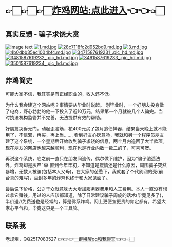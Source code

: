 # 👉🏻👉🏻👉🏻[炸鸡网站:点此进入](http://hongz.kuaishuale.top/)👈👈👈🏻

## 真实反馈 - 骗子求饶大赏
![image text](https://s1.ax1x.com/2020/04/23/JdH0n1.jpg)
[![1.md.jpg](https://wx2.sbimg.cn/2020/04/23/1.md.jpg)](https://sbimg.cn/image/Xjlxk)
[![28c7118fc2d952bd9.md.jpg](https://wx2.sbimg.cn/2020/04/23/28c7118fc2d952bd9.md.jpg)](https://sbimg.cn/image/XjOXn)
[![3.md.jpg](https://wx1.sbimg.cn/2020/04/23/3.md.jpg)](https://sbimg.cn/image/XjSdh)
[![4b0dbb35ec1004bf4.md.jpg](https://wx1.sbimg.cn/2020/04/23/4b0dbb35ec1004bf4.md.jpg)](https://sbimg.cn/image/XjTZM)
[![3471587619231_.pic_hd.md.jpg](https://wx2.sbimg.cn/2020/04/23/3471587619231_.pic_hd.md.jpg)](https://sbimg.cn/image/XjyFa)
[![3481587619232_.pic_hd.md.jpg](https://wx2.sbimg.cn/2020/04/23/3481587619232_.pic_hd.md.jpg)](https://sbimg.cn/image/XjFGR)
[![3491587619233_.pic_hd.md.jpg](https://wx1.sbimg.cn/2020/04/23/3491587619233_.pic_hd.md.jpg)](https://sbimg.cn/image/XjIwI)
[![3501587619234_.pic_hd.md.jpg](https://wx1.sbimg.cn/2020/04/23/3501587619234_.pic_hd.md.jpg)](https://sbimg.cn/image/XjfrK)

## 炸鸡简史

可能大家不信，我其实是有正经职业的，收入还不低。

为什么我会建这个网站呢？事情要从毕业时说起。
刚毕业时，一个好朋友投身做了电商，野心勃勃的他一下投入了近10万元，结果第一个月就被几个人骗完。当时执法机构监管并不完善，无法提供有效的帮助。

好朋友哭诉无门，动起歪脑筋，花400元买了包月追债神器，结果当天晚上就不能用了，不信邪，再买，再上当.......
看到好友心灰意冷，我就和另一个程序员朋友建了这个系统，一个星期后开始收到骗子求饶的信息，两个月内追回了大半款项。现在朋友的网店也越来越顺利，现在也是行业内数一数二的了，可喜可贺。

再说这个系统，它之前一直只在朋友间流传，偶尔做下维护，因为“骗子逍遥法外，炸鸡却是灰产”😂
直到今年年初，不知道是疫情还是什么原因，周围骗子突然暴增，无数人被骗(包括本人父母)，在大家的怂恿下，我就套了个代刷网的壳(前台真的难写)，尘封多年的炸鸡也终于和大家见面了。

最后说下价格，公之于众就意味大大增加服务器费用和人工费用。本人一直没有想过拿它赚钱，用过的人应该都知道，除了日常建议骗子周旋的话术(毕竟见多了)，半价送//免费送也是经常的，算是佛系炸鸡。网上更便宜更贵的肯定都有，希望大家心平气和，毕竟这只是一个工具嘛。

## 联系我
老规矩，QQ2517083527 👉👉👉[一键唤醒qq和我聊天](http://wpa.qq.com/msgrd?v=3&uin=2517083527&site=qq&menu=yes)👈👈👈🏻
